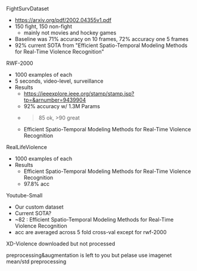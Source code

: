 FightSurvDataset
- https://arxiv.org/pdf/2002.04355v1.pdf
- 150 fight, 150 non-fight
	- mainly not movies and hockey games
- Baseline was 71% accuracy on 10 frames, 72% accuracy one 5 frames
- 92% current SOTA from "Efficient Spatio-Temporal Modeling Methods for Real-Time Violence Recognition"

RWF-2000
- 1000 examples of each
- 5 seconds, video-level, surveillance
- Results
	- https://ieeexplore.ieee.org/stamp/stamp.jsp?tp=&arnumber=9439904
	- 92% accuracy w/ 1.3M Params
	- >85 ok, >90 great
	- Efficient Spatio-Temporal Modeling Methods for Real-Time Violence Recognition

RealLifeViolence
- 1000 examples of each
- Results
	- Efficient Spatio-Temporal Modeling Methods for Real-Time Violence Recognition
	- 97.8% acc

Youtube-Small
- Our custom dataset 
- Current SOTA? 
- ~82
: Efficient Spatio-Temporal Modeling Methods for Real-Time Violence Recognition
- acc are averaged across 5 fold cross-val except for rwf-2000 

XD-Violence downloaded but not processed

preprocessing&augmentation is left to you but pelase use imagenet mean/std preprocessing